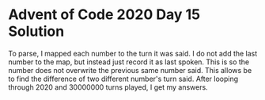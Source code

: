 # Advent of Code 2020 Day 15 Solution
To parse, I mapped each number to the turn it was said. I do not add the last number to the map, but instead just record it as last spoken. This is so the number does not overwrite the previous same number said. This allows be to find the difference of two different number's turn said. After looping through 2020 and 30000000 turns played, I get my answers.    